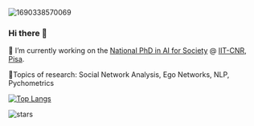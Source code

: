 ![1690338570069](https://github.com/FrancescoDiCursi/FrancescoDiCursi/assets/79453817/63e4aea6-5f35-40a8-86e8-13835bf8ae2f)

### Hi there 👋

:dart: I’m currently working on the [National PhD in AI for Society](https://phd-ai-society.di.unipi.it/) @ [IIT-CNR](https://www.iit.cnr.it/), [Pisa](https://www.unipi.it/).

🔦Topics of research: Social Network Analysis, Ego Networks, NLP, Pychometrics
<!--
**FrancescoDiCursi/FrancescoDiCursi** is a ✨ _special_ ✨ repository because its `README.md` (this file) appears on your GitHub profile.

Here are some ideas to get you started:

- 🔭 I’m currently working on ...
- 🌱 I’m currently learning ...
- 👯 I’m looking to collaborate on ...
- 🤔 I’m looking for help with ...
- 💬 Ask me about ...
- 📫 How to reach me: ...
- 😄 Pronouns: ...
- ⚡ Fun fact: ...
-->
<!-- [![Francesco Di Cursi's GitHub stats](https://github-readme-stats.vercel.app/api?username=FrancescoDiCursi&show_icons=true&bg_color=00000000)](https://github.com/anuraghazra/github-readme-stats)-->
[![Top Langs](https://github-readme-stats.vercel.app/api/top-langs/?username=FrancescoDiCursi&layout=compact&hide_progress=true&theme=transparent)](https://github.com/anuraghazra/github-readme-stats)

<img src="https://img.shields.io/github/stars/FrancescoDiCursi?label=Stars" alt="stars">





<!--_______________________________________________________
### Commissioned sites (just a few)

- #### HulaHoop
  A minimal site for children animation activties @ [texilium.github.io/HulaHoop](https://texilium.github.io/HulaHoop)

- #### Sillabo
  A minimal word/syllable-based game intended for kids @ [francescodicursi.github.io/Sillabo](https://francescodicursi.github.io/Sillabo)
--->
